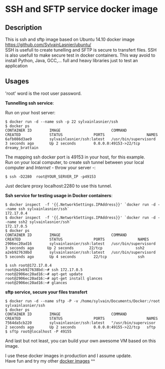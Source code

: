 SSH and SFTP service docker image
=================================


Description
-----------

This is ssh and sftp image based on Ubuntu 14.10 docker image https://github.com/SylvainLasnier/ubuntu/  
SSH is usefull to create tunelling and SFTP is secure to transfert files.
SSH is also usefull to make secure test in docker containers. This way avoid to install Python, Java, GCC,... full and heavy libraries just to test an application


Usages
-----

'root' word is the root user password.

**Tunnelling ssh service**:

Run on your host server:

    $ docker run -d --name ssh -p 22 sylvainlasnier/ssh
    $ docker ps
    CONTAINER ID        IMAGE                       COMMAND                CREATED             STATUS              PORTS                   NAMES
    6afb086d3ae9        sylvainlasnier/ssh:latest   /usr/bin/supervisord   3 seconds ago       Up 2 seconds        0.0.0.0:49153->22/tcp   dreamy_brattain
	
The mapping ssh docker port is 49153 in your host, for this example.  
Run on your local computer, to create ssh tunnel between your local computer and *Internet* - throw your server -:

    $ ssh -D2280  root@YOUR_SERVER_IP -p49153

Just declare proxy localhost:2280 to use this tunnel.


**Ssh service for testing usage in Docker containers**:    
    
    $ docker inspect  -f '{{.NetworkSettings.IPAddress}}' `docker run -d --name ssh sylvainlasnier/ssh`
    172.17.0.4
    $ docker inspect  -f '{{.NetworkSettings.IPAddress}}' `docker run -d --name ssh2 sylvainlasnier/ssh`
    172.17.0.5
    $ docker ps
    CONTAINER ID        IMAGE                       COMMAND                CREATED             STATUS              PORTS               NAMES
    2906ec20ad16        sylvainlasnier/ssh:latest   /usr/bin/supervisord   3 seconds ago      Up 2 seconds       22/tcp               ssh2                  
	a2eb927638bd        sylvainlasnier/ssh:latest   /usr/bin/supervisord   5 seconds ago       Up 4 seconds        22/tcp              ssh                   
	
    $ ssh root@172.17.0.4
    root@a2eb927638bd:~# ssh 172.17.0.5
    root@2906ec20ad16:~# apt-get update
    root@2906ec20ad16:~# apt-get install glances
    root@2906ec20ad16:~# glances


**sftp service, secure your files transfert**

    $ docker run -d --name sftp -P -v /home/sylvain/Documents/Docker:/root sylvainlasnier/ssh
    $ docker ps
    CONTAINER ID        IMAGE                       COMMAND                CREATED             STATUS              PORTS                   NAMES
    7564da5cb220        sylvainlasnier/ssh:latest   "/usr/bin/supervisor   2 seconds ago       Up 2 seconds        0.0.0.0:49155->22/tcp   sftp                
    $ sftp root@localhost -P 49155
	

And last but not least, you can build your own awesome VM based on this image.

I use these docker images in production and I assume update.  
Have fun and try my other [docker images](https://hub.docker.com/u/sylvainlasnier/) ^^
